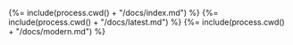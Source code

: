 <!-- docks-start -->

{%= include(process.cwd() + "/docs/index.md") %}
{%= include(process.cwd() + "/docs/latest.md") %}
{%= include(process.cwd() + "/docs/modern.md") %}

<!-- docks-end -->
